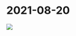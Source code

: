 # 2021-08-20

<image-container>
  <img preview="0" src="https://www.wangleant.com/turtle-images-thumbnail/IMG_20210820_211210.jpg"/>
</image-container>